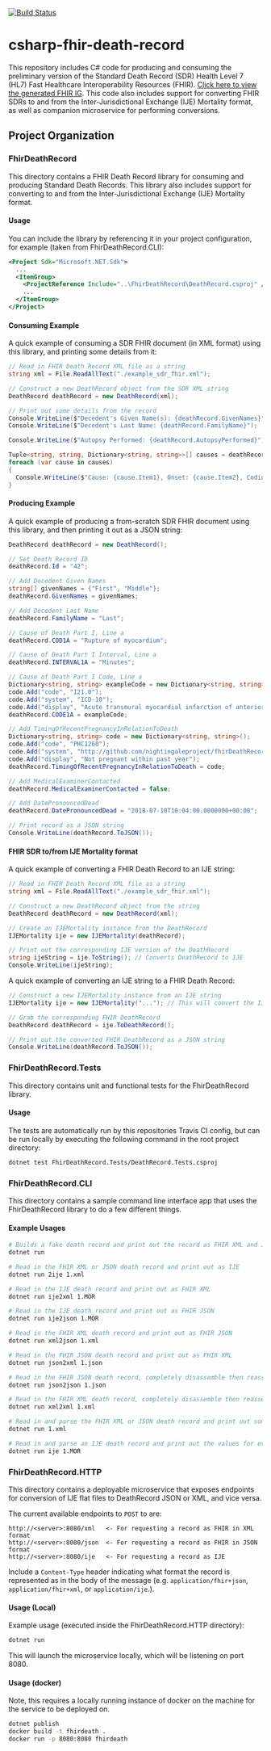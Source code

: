 [![Build Status](https://travis-ci.org/nightingaleproject/csharp-fhir-death-record.svg?branch=master)](https://travis-ci.org/nightingaleproject/csharp-fhir-death-record)

# csharp-fhir-death-record
This repository includes C# code for producing and consuming the preliminary version of the Standard Death Record (SDR) Health Level 7 (HL7) Fast Healthcare Interoperability Resources (FHIR). [Click here to view the generated FHIR IG](https://nightingaleproject.github.io/fhir-death-record). This code also includes support for converting FHIR SDRs to and from the Inter-Jurisdictional Exchange (IJE) Mortality format, as well as companion microservice for performing conversions.

## Project Organization

### FhirDeathRecord
This directory contains a FHIR Death Record library for consuming and producing Standard Death Records. This library also includes support for converting to and from the Inter-Jurisdictional Exchange (IJE) Mortality format.

#### Usage
You can include the library by referencing it in your project configuration, for example (taken from FhirDeathRecord.CLI):
```xml
<Project Sdk="Microsoft.NET.Sdk">
  ...
  <ItemGroup>
    <ProjectReference Include="..\FhirDeathRecord\DeathRecord.csproj" />
    ...
  </ItemGroup>
</Project>
```

#### Consuming Example
A quick example of consuming a SDR FHIR document (in XML format) using this library, and printing some details from it:
```cs
// Read in FHIR Death Record XML file as a string
string xml = File.ReadAllText("./example_sdr_fhir.xml");

// Construct a new DeathRecord object from the SDR XML string
DeathRecord deathRecord = new DeathRecord(xml);

// Print out some details from the record
Console.WriteLine($"Decedent's Given Name(s): {deathRecord.GivenNames}");
Console.WriteLine($"Decedent's Last Name: {deathRecord.FamilyName}");

Console.WriteLine($"Autopsy Performed: {deathRecord.AutopsyPerformed}");

Tuple<string, string, Dictionary<string, string>>[] causes = deathRecord.CausesOfDeath;
foreach (var cause in causes)
{
  Console.WriteLine($"Cause: {cause.Item1}, Onset: {cause.Item2}, Coding: {cause.Item3}");
}
```

#### Producing Example
A quick example of producing a from-scratch SDR FHIR document using this library, and then printing it out as a JSON string:
```cs
DeathRecord deathRecord = new DeathRecord();

// Set Death Record ID
deathRecord.Id = "42";

// Add Decedent Given Names
string[] givenNames = {"First", "Middle"};
deathRecord.GivenNames = givenNames;

// Add Decedent Last Name
deathRecord.FamilyName = "Last";

// Cause of Death Part I, Line a
deathRecord.COD1A = "Rupture of myocardium";

// Cause of Death Part I Interval, Line a
deathRecord.INTERVAL1A = "Minutes";

// Cause of Death Part I Code, Line a
Dictionary<string, string> exampleCode = new Dictionary<string, string>();
code.Add("code", "I21.0");
code.Add("system", "ICD-10");
code.Add("display", "Acute transmural myocardial infarction of anterior wall");
deathRecord.CODE1A = exampleCode;

// Add TimingOfRecentPregnancyInRelationToDeath
Dictionary<string, string> code = new Dictionary<string, string>();
code.Add("code", "PHC1260");
code.Add("system", "http://github.com/nightingaleproject/fhirDeathRecord/sdr/causeOfDeath/vs/PregnancyStatusVS");
code.Add("display", "Not pregnant within past year");
deathRecord.TimingOfRecentPregnancyInRelationToDeath = code;

// Add MedicalExaminerContacted
deathRecord.MedicalExaminerContacted = false;

// Add DatePronouncedDead
deathRecord.DatePronouncedDead = "2018-07-10T10:04:00.0000000+00:00";

// Print record as a JSON string
Console.WriteLine(deathRecord.ToJSON());
```

#### FHIR SDR to/from IJE Mortality format
A quick example of converting a FHIR Death Record to an IJE string:
```cs
// Read in FHIR Death Record XML file as a string
string xml = File.ReadAllText("./example_sdr_fhir.xml");

// Construct a new DeathRecord object from the string
DeathRecord deathRecord = new DeathRecord(xml);

// Create an IJEMortality instance from the DeathRecord
IJEMortality ije = new IJEMortality(deathRecord);

// Print out the corresponding IJE version of the DeathRecord
string ijeString = ije.ToString(); // Converts DeathRecord to IJE
Console.WriteLine(ijeString);
```

A quick example of converting an IJE string to a FHIR Death Record:
```cs
// Construct a new IJEMortality instance from an IJE string
IJEMortality ije = new IJEMortality("..."); // This will convert the IJE string to a DeathRecord

// Grab the corresponding FHIR DeathRecord
DeathRecord deathRecord = ije.ToDeathRecord();

// Print out the converted FHIR DeathRecord as a JSON string
Console.WriteLine(deathRecord.ToJSON());
```

### FhirDeathRecord.Tests
This directory contains unit and functional tests for the FhirDeathRecord library.

#### Usage
The tests are automatically run by this repositories Travis CI config, but can be run locally by executing the following command in the root project directory:
```bash
dotnet test FhirDeathRecord.Tests/DeathRecord.Tests.csproj
```

### FhirDeathRecord.CLI
This directory contains a sample command line interface app that uses the FhirDeathRecord library to do a few different things.

#### Example Usages
```bash
# Builds a fake death record and print out the record as FHIR XML and JSON
dotnet run

# Read in the FHIR XML or JSON death record and print out as IJE
dotnet run 2ije 1.xml

# Read in the IJE death record and print out as FHIR XML
dotnet run ije2xml 1.MOR

# Read in the IJE death record and print out as FHIR JSON
dotnet run ije2json 1.MOR

# Read in the FHIR XML death record and print out as FHIR JSON
dotnet run xml2json 1.xml

# Read in the FHIR JSON death record and print out as FHIR XML
dotnet run json2xml 1.json

# Read in the FHIR JSON death record, completely disassemble then reassemble, and print as FHIR JSON
dotnet run json2json 1.json

# Read in the FHIR XML death record, completely disassemble then reassemble, and print as FHIR XML
dotnet run xml2xml 1.xml

# Read in and parse the FHIR XML or JSON death record and print out some general details about it
dotnet run 1.xml

# Read in and parse an IJE death record and print out the values for every (supported) field
dotnet run ije 1.MOR
```

### FhirDeathRecord.HTTP
This directory contains a deployable microservice that exposes endpoints for conversion of IJE flat files to DeathRecord JSON or XML, and vice versa.

The current available endpoints to `POST` to are:
```
http://<server>:8080/xml   <- For requesting a record as FHIR in XML format
http://<server>:8080/json  <- For requesting a record as FHIR in JSON format
http://<server>:8080/ije   <- For requesting a record as IJE
```

Include a `Content-Type` header indicating what format the record is represented as in the body of the message (e.g. `application/fhir+json`, `application/fhir+xml`, or `application/ije`.).

#### Usage (Local)
Example usage (executed inside the FhirDeathRecord.HTTP directory):
```bash
dotnet run
```

This will launch the microservice locally, which will be listening on port 8080.

#### Usage (docker)
Note, this requires a locally running instance of docker on the machine for the service to be deployed on.

```bash
dotnet publish
docker build -t fhirdeath .
docker run -p 8080:8080 fhirdeath
```
